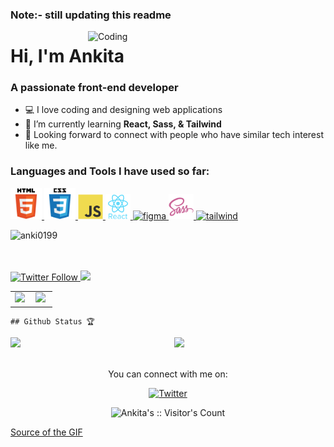 ### Note:- still updating this readme


<!--
**anki0199/anki0199** is a ✨ _special_ ✨ repository because its `README.md` (this file) appears on your GitHub profile.

Here are some ideas to get you started:

- 🔭 I’m currently working on ...
- 🌱 I’m currently learning ...
- 👯 I’m looking to collaborate on ...
- 🤔 I’m looking for help with ...
- 💬 Ask me about ...
- 📫 How to reach me: ...
- 😄 Pronouns: ...
- ⚡ Fun fact: ...
-->


<img align="right" alt="Coding" id="gif" width="380" src="https://64.media.tumblr.com/533bcf9ea232dccc8dcd070b4d03d022/tumblr_prwyedU4el1tf04pfo1_640.gifv" />

<h1>Hi, I'm Ankita</h1>

<h3>A passionate front-end developer</h3>

- 💻  I love coding and designing web applications
- 🌱  I’m currently learning **React, Sass, & Tailwind**
- 👯  Looking forward to connect with people who have similar tech interest like me.

<h3 align="left">Languages and Tools I have used so far:</h3>
<div >
<p align="left"> 
    <a href="https://www.w3.org/html/" target="_blank" rel="noreferrer"> <img src="https://raw.githubusercontent.com/devicons/devicon/master/icons/html5/html5-original-wordmark.svg" alt="html5" width="50" height="50"/> </a> 
    <a href="https://www.w3schools.com/css/" target="_blank" rel="noreferrer"> <img src="https://raw.githubusercontent.com/devicons/devicon/master/icons/css3/css3-original-wordmark.svg" alt="css3" width="50" height="50"/> </a> 
    <a href="https://developer.mozilla.org/en-US/docs/Web/JavaScript" target="_blank" rel="noreferrer"> <img src="https://raw.githubusercontent.com/devicons/devicon/master/icons/javascript/javascript-original.svg" alt="javascript" width="40" height="40"/> </a> 
    <a href="https://reactjs.org/" target="_blank" rel="noreferrer"> <img src="https://raw.githubusercontent.com/devicons/devicon/master/icons/react/react-original-wordmark.svg" alt="react" width="40" height="40"/> </a> 
    <a href="https://www.figma.com/" target="_blank" rel="noreferrer"> <img src="https://www.vectorlogo.zone/logos/figma/figma-icon.svg" alt="figma" width="40" height="40"/> </a> 
    <a href="https://sass-lang.com" target="_blank" rel="noreferrer"> <img src="https://raw.githubusercontent.com/devicons/devicon/master/icons/sass/sass-original.svg" alt="sass" width="40" height="40"/> </a> 
    <a href="https://tailwindcss.com/" target="_blank" rel="noreferrer"> <img src="https://www.vectorlogo.zone/logos/tailwindcss/tailwindcss-icon.svg" alt="tailwind" width="40" height="40"/> </a>
</p>

  <p><img src="https://github-readme-stats.vercel.app/api/top-langs?username=anki0199&theme=dark&show_icons=true&locale=en&layout=compact" alt="anki0199" width="400px"/></p>
</div>

<br/>
<br/>

<div >
   
  <a href="https://twitter.com/serene0199">
    <img alt="Twitter Follow" src="https://img.shields.io/twitter/follow/serene0199?color=blue&style=for-the-badge">
  </a>   
  <a href="https://twitter.com/serene0199"><img src="https://komarev.com/ghpvc/?username=serene0199&style=for-the-badge"></a>

  <table>
  <tr>
  <td width="45%">
  <a href="http://www.github.com/anki0199"><img src="https://streak-stats.demolab.com?user=anki0199&theme=modern-lilac2&border_radius=5.6&ring=C02095EE&fire=31E4EB&background=191622"/></a>           
      
  </td>
  <td width="45%">
   <a href="http://www.github.com/anki0199"><img src="https://github-readme-stats.vercel.app/api?username=anki0199&show_icons=true&hide_border=true&border_radius=10&theme=omni" /></a>

  </table>
 
</div>
    
    ## Github Status 🏆

<img  src="https://github-readme-stats.vercel.app/api?username=anki0199&count_private=true&show_icons=true&hide_border=true&theme=radical" width="48%" align="right" >
<img  src="https://streak-stats.demolab.com?user=anki0199&theme=modern-lilac2&border_radius=5.6&ring=C02095EE&fire=31E4EB&border=73EB56C3&stroke=B7A1EB&sideNums=5FEB77&dates=A660E2EC&sideLabels=43ADEBEC&background=141321" width="48%" >
   
    
<br>


<br>

<p align="center">You can connect with me on:</p>

<p align="center">
 
<a href="https://twitter.com/serene0199" target="_blank">
<img src="https://img.shields.io/badge/-Twitter-%231DA1F2" alt="Twitter" /></a> 

</p>

<p align="center"><img src="https://visitor-badge.laobi.icu/badge?page_id=anki0199.anki0199" alt="Ankita's :: Visitor's Count" /></p>
    
[Source of the GIF](https://pin.it/nXLl4vz)
